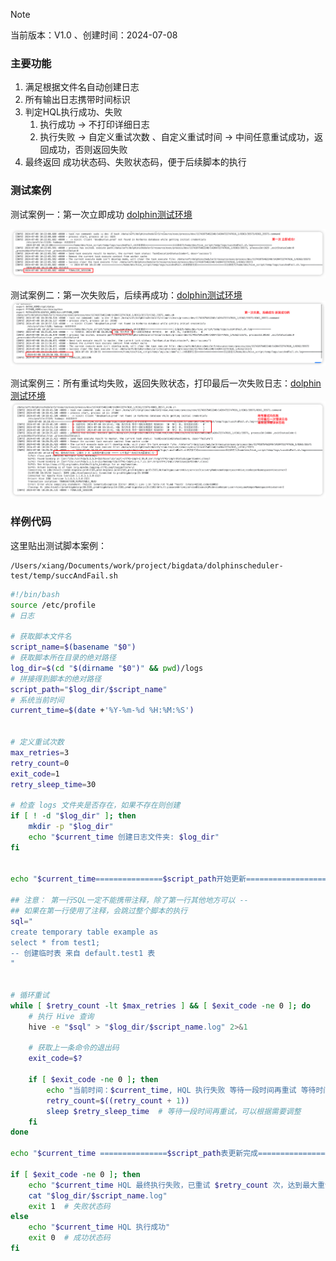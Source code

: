 
> [!NOTE]
> 当前版本：V1.0   、创建时间：2024-07-08



### 主要功能

1. 满足根据文件名自动创建日志
2. 所有输出日志携带时间标识
3. 判定HQL执行成功、失败
	1. 执行成功 -> 不打印详细日志
	2. 执行失败 -> 自定义重试次数 、自定义重试时间 -> 中间任意重试成功，返回成功，否则返回失败
4. 最终返回 成功状态码、失败状态码，便于后续脚本的执行

### 测试案例


测试案例一：第一次立即成功 [dolphin测试环境](http://dolphinscheduler_dev.com/dolphinscheduler/ui/projects/11741875462240/workflow/instances/8363?code=14204722747616)

![第一次立即成功](images/Pasted%20image%2020240708103510.png)



测试案例二：第一次失败后，后续再成功：[dolphin测试环境](http://dolphinscheduler_dev.com/dolphinscheduler/ui/projects/11741875462240/workflow/instances/8362?code=14204722747616)
![第一次失败后，后续再成功](images/Pasted%20image%2020240708103710.png)


测试案例三：所有重试均失败，返回失败状态，打印最后一次失败日志：[dolphin测试环境](http://dolphinscheduler_dev.com/dolphinscheduler/ui/projects/11741875462240/workflow/instances/8361?code=14204722747616)
![所有重试均失败，返回失败状态，打印最后一次失败日志](images/Pasted%20image%2020240708103842.png)

### 样例代码



这里贴出测试脚本案例：
```
/Users/xiang/Documents/work/project/bigdata/dolphinscheduler-test/temp/succAndFail.sh
```



```sh
#!/bin/bash
source /etc/profile
# 日志

# 获取脚本文件名
script_name=$(basename "$0")
# 获取脚本所在目录的绝对路径
log_dir=$(cd "$(dirname "$0")" && pwd)/logs
# 拼接得到脚本的绝对路径
script_path="$log_dir/$script_name"
# 系统当前时间
current_time=$(date +'%Y-%m-%d %H:%M:%S')


# 定义重试次数
max_retries=3
retry_count=0
exit_code=1
retry_sleep_time=30

# 检查 logs 文件夹是否存在，如果不存在则创建
if [ ! -d "$log_dir" ]; then
    mkdir -p "$log_dir"
    echo "$current_time 创建日志文件夹: $log_dir"
fi


echo "$current_time===============$script_path开始更新====================日志路径为$log_dir/$script_name.log=============="

## 注意： 第一行SQL一定不能携带注释，除了第一行其他地方可以 --
## 如果在第一行使用了注释，会跳过整个脚本的执行
sql="
create temporary table example as
select * from test1;
-- 创建临时表 来自 default.test1 表
"


# 循环重试
while [ $retry_count -lt $max_retries ] && [ $exit_code -ne 0 ]; do
    # 执行 Hive 查询
    hive -e "$sql" > "$log_dir/$script_name.log" 2>&1

    # 获取上一条命令的退出码
    exit_code=$?

    if [ $exit_code -ne 0 ]; then
        echo "当前时间：$current_time, HQL 执行失败 等待一段时间再重试 等待时间："   $retry_sleep_time  " 单位：秒, 当前重试次数:  "  $retry_count
        retry_count=$((retry_count + 1))
        sleep $retry_sleep_time  # 等待一段时间再重试，可以根据需要调整
    fi
done

echo "$current_time ===============$script_path表更新完成====================日志路径为$log_dir/$script_name.log=============="

if [ $exit_code -ne 0 ]; then
    echo "$current_time HQL 最终执行失败，已重试 $retry_count 次，达到最大重试次数 ====> 打印最后一次执行失败的错误日志："
    cat "$log_dir/$script_name.log"
    exit 1  # 失败状态码
else
    echo "$current_time HQL 执行成功"
    exit 0  # 成功状态码
fi
```

